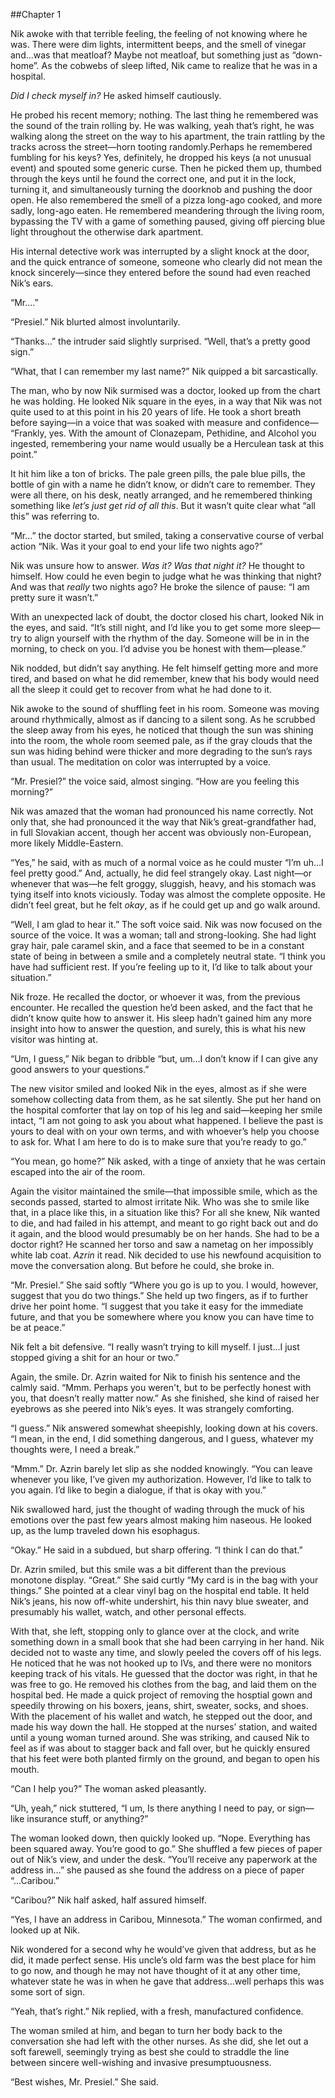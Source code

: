 ##Chapter 1


Nik awoke with that terrible feeling, the feeling of not knowing where he was. There were dim lights, intermittent beeps, and the smell of vinegar and...was that meatloaf? Maybe not meatloaf, but something just as “down-home”. As the cobwebs of sleep lifted, Nik came to realize that he was in a hospital.

*Did I check myself in?* He asked himself cautiously. 

He probed his recent memory; nothing. The last thing he remembered was the sound of the train rolling by. He was walking, yeah that’s right, he was walking along the street on the way to his apartment, the train rattling by the tracks across the street—horn tooting randomly.Perhaps he remembered fumbling for his keys? Yes, definitely, he dropped his keys (a not unusual event) and spouted some generic curse. Then he picked them up, thumbed through the keys until he found the correct one, and put it in the lock, turning it, and simultaneously turning the doorknob and pushing the door open. He also remembered the smell of a pizza long-ago cooked, and more sadly, long-ago eaten. He remembered meandering through the living room, bypassing the TV with a game of something paused, giving off piercing blue light throughout the otherwise dark apartment.

His internal detective work was interrupted by a slight knock at the door, and the quick entrance of someone, someone who clearly did not mean the knock sincerely—since they entered before the sound had even reached Nik’s ears.

 “Mr….”

“Presiel.” Nik blurted almost involuntarily.

“Thanks…” the intruder said slightly surprised. “Well, that’s a pretty good sign.”

“What, that I can remember my last name?” Nik quipped a bit sarcastically.

The man, who by now Nik surmised was a doctor, looked up from the chart he was holding. He looked Nik square in the eyes, in a way that Nik was not quite used to at this point in his 20 years of life. He took a short breath before saying—in a voice that was soaked with measure and confidence— “Frankly, yes. With the amount of Clonazepam, Pethidine, and Alcohol you ingested, remembering your name would usually be a Herculean task at this point.”

It hit him like a ton of bricks. The pale green pills, the pale blue pills, the bottle of gin with a name he didn’t know, or didn’t care to remember. They were all there, on his desk, neatly arranged, and he remembered thinking something like *let’s just get rid of all this*. But it wasn’t quite clear what “all this” was referring to.

“Mr…” the doctor started, but smiled, taking a conservative course of verbal action “Nik. Was it your goal to end your life two nights ago?”

Nik was unsure how to answer. *Was it? Was that night it?* He thought to himself. How could he even begin to judge what he was thinking that night? And was that *really* two nights ago? He broke the silence of pause: “I am pretty sure it wasn’t.”

With an unexpected lack of doubt, the doctor closed his chart, looked Nik in the eyes, and said. “It’s still night, and I’d like you to get some more sleep—try to align yourself with the rhythm of the day. Someone will be in in the morning, to check on you. I’d advise you be honest with them—please.”

Nik nodded, but didn’t say anything. He felt himself getting more and more tired, and based on what he did remember, knew that his body would need all the sleep it could get to recover from what he had done to it.



Nik awoke to the sound of shuffling feet in his room. Someone was moving around rhythmically, almost as if dancing to a silent song. As he scrubbed the sleep away from his eyes, he noticed that though the sun was shining into the room, the whole room seemed pale, as if the gray clouds that the sun was hiding behind were thicker and more degrading to the sun’s rays than usual. The meditation on color was interrupted by a voice.

“Mr. Presiel?” the voice said, almost singing. “How are you feeling this morning?”

Nik was amazed that the woman had pronounced his name correctly. Not only that, she had pronounced it the way that Nik’s great-grandfather had, in full Slovakian accent, though her accent was obviously non-European, more likely Middle-Eastern.

“Yes,” he said, with as much of a normal voice as he could muster “I’m uh...I feel pretty good.” And, actually, he did feel strangely okay. Last night—or whenever that was—he felt groggy, sluggish, heavy, and his stomach was tying itself into knots viciously. Today was almost the complete opposite. He didn’t feel great, but he felt *okay*, as if he could get up and go walk around.  

“Well, I am glad to hear it.” The soft voice said. Nik was now focused on the source of the voice. It was a woman; tall and strong-looking. She had light gray hair, pale caramel skin, and a face that seemed to be in a constant state of being in between a smile and a completely neutral state. “I think you have had sufficient rest. If you’re feeling up to it, I’d like to talk about your situation.”

Nik froze. He recalled the doctor, or whoever it was, from the previous encounter. He recalled the question he’d been asked, and the fact that he didn’t know quite how to answer it. His sleep hadn’t gained him any more insight into how to answer the question, and surely, this is what his new visitor was hinting at.

“Um, I guess,” Nik began to dribble “but, um...I don’t know if I can give any good answers to your questions.”

The new visitor smiled and looked Nik in the eyes, almost as if she were somehow collecting data from them, as he sat silently. She put her hand on the hospital comforter that lay on top of his leg and said—keeping her smile intact, “I am not going to ask you about what happened. I believe the past is yours to deal with on your own terms, and with whoever’s help you choose to ask for. What I am here to do is to make sure that you’re ready to go.”

“You mean, go home?” Nik asked, with a tinge of anxiety that he was certain escaped into the air of the room.

Again the visitor maintained the smile—that impossible smile, which as the seconds passed, started to almost irritate Nik. Who was she to smile like that, in a place like this, in a situation like this? For all she knew, Nik wanted to die, and had failed in his attempt, and meant to go right back out and do it again, and the blood would presumably be on her hands. She had to be a doctor right? He scanned her torso and saw a nametag on her impossibly white lab coat. *Azrin* it read. Nik decided to use his newfound acquisition to move the conversation along. But before he could, she broke in.

“Mr. Presiel.” She said softly “Where you go is up to you. I would, however, suggest that you do two things.” She held up two fingers, as if to further drive her point home. “I suggest that you take it easy for the immediate future, and that you be somewhere where you know you can have time to be at peace.”

Nik felt a bit defensive. “I really wasn’t trying to kill myself. I just...I just stopped giving a shit for an hour or two.”

Again, the smile. Dr. Azrin waited for Nik to finish his sentence and the calmly said. “Mmm. Perhaps you weren't, but to be perfectly honest with you, that doesn’t really matter now.” As she finished, she kind of raised her eyebrows as she peered into Nik’s eyes. It was strangely comforting.

“I guess.” Nik answered somewhat sheepishly, looking down at his covers. “I mean, in the end, I did something dangerous, and I guess, whatever my thoughts were, I need a break.”

“Mmm.” Dr. Azrin barely let slip as she nodded knowingly. “You can leave whenever you like, I’ve given my authorization. However, I’d like to talk to you again. I’d like to begin a dialogue, if that is okay with you.”

Nik swallowed hard, just the thought of wading through the muck of his emotions over the past few years almost making him naseous. He looked up, as the lump traveled down his esophagus.

“Okay.” He said in a subdued, but sharp offering. “I think I can do that.”

Dr. Azrin smiled, but this smile was a bit different than the previous monotone display.
“Great.” She said curtly “My card is in the bag with your things.” She pointed at a clear vinyl bag on the hospital end table. It held Nik’s jeans, his now off-white undershirt, his thin navy blue sweater, and presumably his wallet, watch, and other personal effects.

With that, she left, stopping only to glance over at the clock, and write something down in a small book that she had been carrying in her hand. Nik decided not to waste any time, and slowly peeled the covers off of his legs. He noticed that he was not hooked up to IVs, and there were no monitors keeping track of his vitals. He guessed that the doctor was right, in that he was free to go. He removed his clothes from the bag, and laid them on the hospital bed. He made a quick project of removing the hosptial gown and speedily throwing on his boxers, jeans, shirt, sweater, socks, and shoes. With the placement of his wallet and watch, he stepped out the door, and made his way down the hall.
He stopped at the nurses’ station, and waited until a young woman turned around. She was striking, and caused Nik to feel as if was about to stagger back and fall over, but he quickly ensured that his feet were both planted firmly on the ground, and began to open his mouth.

“Can I help you?” The woman asked pleasantly.

“Uh, yeah,” nick stuttered, “I um, Is there anything I need to pay, or sign—like insurance stuff, or anything?”

The woman looked down, then quickly looked up. “Nope. Everything has been squared away. You’re good to go.” She shuffled a few pieces of paper out of Nik’s view, and under the desk. “You’ll receive any paperwork at the address in…” she paused as she found the address on a piece of paper “...Caribou.”

“Caribou?” Nik half asked, half assured himself.

“Yes, I have an address in Caribou, Minnesota.” The woman confirmed, and looked up at Nik.

Nik wondered for a second why he would’ve given that address, but as he did, it made perfect sense. His uncle’s old farm was the best place for him to go now, and though he may not have thought of it at any other time, whatever state he was in when he gave that address...well perhaps this was some sort of sign.

“Yeah, that’s right.” Nik replied, with a fresh, manufactured confidence.

The woman smiled at him, and began to turn her body back to the conversation she had left with the other nurses. As she did, she let out a soft farewell, seemingly trying as best she could to straddle the line between sincere well-wishing and invasive presumptuousness.

“Best wishes, Mr. Presiel.” She said.
